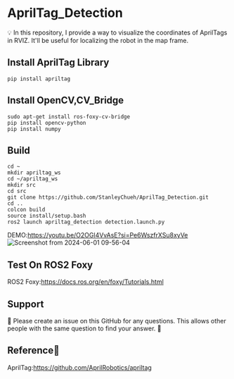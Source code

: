 # AprilTag_Detection
💡 In this repository, I provide a way to visualize the coordinates of AprilTags in RVIZ. It'll be useful for localizing the robot in the map frame. 

## Install AprilTag Library
```
pip install apriltag
```

## Install OpenCV,CV_Bridge
``` 
sudo apt-get install ros-foxy-cv-bridge
pip install opencv-python
pip install numpy
```

## Build
``` 
cd ~
mkdir apriltag_ws
cd ~/apriltag_ws
mkdir src
cd src
git clone https://github.com/StanleyChueh/AprilTag_Detection.git
cd ..
colcon build
source install/setup.bash
ros2 launch apriltag_detection detection.launch.py 
```
DEMO:https://youtu.be/O2OGl4VvAsE?si=Pe6WszfrXSu8xyVe
![Screenshot from 2024-06-01 09-56-04](https://github.com/StanleyChueh/AprilTag_Detection/assets/153347369/fa684032-54d7-4b8e-8239-609624e7593d)

## Test On ROS2 Foxy
ROS2 Foxy:https://docs.ros.org/en/foxy/Tutorials.html

## Support
🤝 Please create an issue on this GitHub for any questions. This allows other people with the same question to find your answer. 🤝

## Reference📌
AprilTag:https://github.com/AprilRobotics/apriltag
